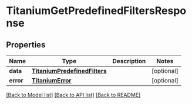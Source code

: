 # TitaniumGetPredefinedFiltersResponse


## Properties
Name | Type | Description | Notes
------------ | ------------- | ------------- | -------------
**data** | [**TitaniumPredefinedFilters**](TitaniumPredefinedFilters.md) |  | [optional] 
**error** | [**TitaniumError**](TitaniumError.md) |  | [optional] 

[[Back to Model list]](../README.md#documentation-for-models) [[Back to API list]](../README.md#documentation-for-api-endpoints) [[Back to README]](../README.md)


